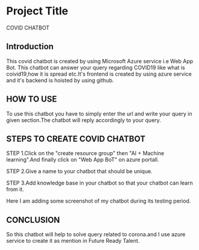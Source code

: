
# Project Title
COVID CHATBOT



## Introduction
This covid chatbot is created by using Microsoft Azure service i.e Web App Bot.
This chatbot can answer your query regarding COVID19 like what is coivid19,how it is spread etc.It's frontend is created by using azure service and it's backend is hoisted by using github.


## HOW TO USE
To use this chatbot you have to simply enter the url and write your query in given section.The chatbot will reply accordingly to your query.

## STEPS TO CREATE COVID CHATBOT
STEP 1.Click on the "create resource group" then "AI + Machine learning".And finally click on "Web App BoT" on azure portall.

STEP 2.Give a name to your chatbot that should be unique.

STEP 3.Add knowledge base in your chatbot so that your chatbot can learn from it.

Here I am adding some screenshot of my chatbot during its testing period.
## CONCLUSION
So this chatbot will help  to solve  query related to corona.and I use azure service to create it as mention in Future Ready Talent.
